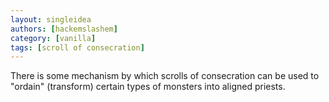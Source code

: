 ```yaml
---
layout: singleidea
authors: [hackemslashem]
category: [vanilla]
tags: [scroll of consecration]
---
```

There is some mechanism by which scrolls of consecration can be used to "ordain"
(transform) certain types of monsters into aligned priests.
